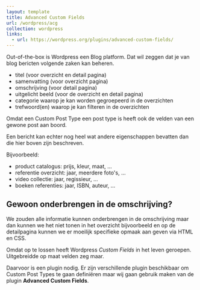 ```yaml
---
layout: template
title: Advanced Custom Fields
url: /wordpress/acg
collection: wordpress
links:
  - url: https://wordpress.org/plugins/advanced-custom-fields/
---
```


Out-of-the-box is Wordpress een Blog platform. Dat wil zeggen dat je van blog bericten volgende zaken kan beheren.
* titel (voor overzicht en detail pagina)
* samenvatting (voor overzicht pagina)
* omschrijving (voor detail pagina)
* uitgelicht beeld (voor de overzicht en detail pagina)
* categorie waarop je kan worden gegroepeerd in de overzichten
* trefwoord(en) waarop je kan filteren in de overzichten

Omdat een Custom Post Type een post type is heeft ook de velden van een gewone post aan boord.

Een bericht kan echter nog heel wat andere eigenschappen bevatten dan die hier boven zijn beschreven.

Bijvoorbeeld:
* product catalogus: prijs, kleur, maat, ...
* referentie overzicht: jaar, meerdere foto's, ...
* video collectie: jaar, regissieur, ...
* boeken referenties: jaar, ISBN, auteur, ...

<div class="highlight">

<h2>Gewoon onderbrengen in de omschrijving?</h2>

<p>We zouden alle informatie kunnen onderbrengen in de omschrijving maar dan kunnen we het niet tonen in het overzicht bijvoorbeeld en op de detailpagina kunnen we er moeilijk specifieke opmaak aan geven via HTML en CSS.</p>
</div>

Omdat op te lossen heeft Wordpress <em>Custom Fields</em> in het leven geroepen. Uitgebreidde op maat velden zeg maar.

Daarvoor is een plugin nodig. Er zijn verschillende plugin beschikbaar om Custom Post Types te gaan definiëren maar wij gaan gebruik maken van de plugin <strong>Advanced Custom Fields</strong>.

